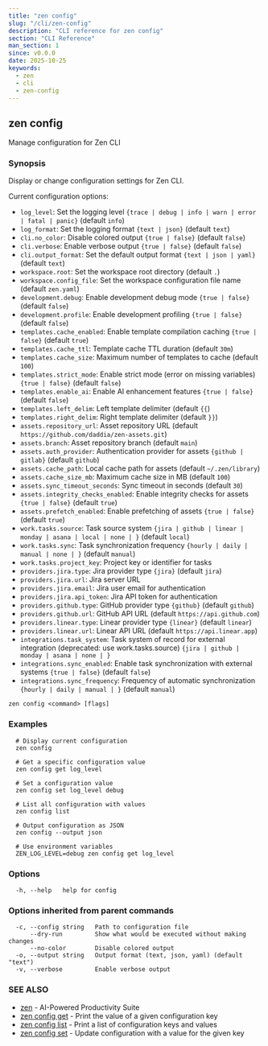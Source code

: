 ```yaml
---
title: "zen config"
slug: "/cli/zen-config"
description: "CLI reference for zen config"
section: "CLI Reference"
man_section: 1
since: v0.0.0
date: 2025-10-25
keywords:
  - zen
  - cli
  - zen-config
---
```


## zen config

Manage configuration for Zen CLI

### Synopsis

Display or change configuration settings for Zen CLI.

Current configuration options:
- `log_level`: Set the logging level `{trace | debug | info | warn | error | fatal | panic}` (default `info`)
- `log_format`: Set the logging format `{text | json}` (default `text`)
- `cli.no_color`: Disable colored output `{true | false}` (default `false`)
- `cli.verbose`: Enable verbose output `{true | false}` (default `false`)
- `cli.output_format`: Set the default output format `{text | json | yaml}` (default `text`)
- `workspace.root`: Set the workspace root directory (default `.`)
- `workspace.config_file`: Set the workspace configuration file name (default `zen.yaml`)
- `development.debug`: Enable development debug mode `{true | false}` (default `false`)
- `development.profile`: Enable development profiling `{true | false}` (default `false`)
- `templates.cache_enabled`: Enable template compilation caching `{true | false}` (default `true`)
- `templates.cache_ttl`: Template cache TTL duration (default `30m`)
- `templates.cache_size`: Maximum number of templates to cache (default `100`)
- `templates.strict_mode`: Enable strict mode (error on missing variables) `{true | false}` (default `false`)
- `templates.enable_ai`: Enable AI enhancement features `{true | false}` (default `false`)
- `templates.left_delim`: Left template delimiter (default `{{`)
- `templates.right_delim`: Right template delimiter (default `}}`)
- `assets.repository_url`: Asset repository URL (default `https://github.com/daddia/zen-assets.git`)
- `assets.branch`: Asset repository branch (default `main`)
- `assets.auth_provider`: Authentication provider for assets `{github | gitlab}` (default `github`)
- `assets.cache_path`: Local cache path for assets (default `~/.zen/library`)
- `assets.cache_size_mb`: Maximum cache size in MB (default `100`)
- `assets.sync_timeout_seconds`: Sync timeout in seconds (default `30`)
- `assets.integrity_checks_enabled`: Enable integrity checks for assets `{true | false}` (default `true`)
- `assets.prefetch_enabled`: Enable prefetching of assets `{true | false}` (default `true`)
- `work.tasks.source`: Task source system `{jira | github | linear | monday | asana | local | none | }` (default `local`)
- `work.tasks.sync`: Task synchronization frequency `{hourly | daily | manual | none | }` (default `manual`)
- `work.tasks.project_key`: Project key or identifier for tasks
- `providers.jira.type`: Jira provider type `{jira}` (default `jira`)
- `providers.jira.url`: Jira server URL
- `providers.jira.email`: Jira user email for authentication
- `providers.jira.api_token`: Jira API token for authentication
- `providers.github.type`: GitHub provider type `{github}` (default `github`)
- `providers.github.url`: GitHub API URL (default `https://api.github.com`)
- `providers.linear.type`: Linear provider type `{linear}` (default `linear`)
- `providers.linear.url`: Linear API URL (default `https://api.linear.app`)
- `integrations.task_system`: Task system of record for external integration (deprecated: use work.tasks.source) `{jira | github | monday | asana | none | }`
- `integrations.sync_enabled`: Enable task synchronization with external systems `{true | false}` (default `false`)
- `integrations.sync_frequency`: Frequency of automatic synchronization `{hourly | daily | manual | }` (default `manual`)


```
zen config <command> [flags]
```

### Examples

```
  # Display current configuration
  zen config

  # Get a specific configuration value
  zen config get log_level

  # Set a configuration value
  zen config set log_level debug

  # List all configuration with values
  zen config list

  # Output configuration as JSON
  zen config --output json

  # Use environment variables
  ZEN_LOG_LEVEL=debug zen config get log_level
```

### Options

```
  -h, --help   help for config
```

### Options inherited from parent commands

```
  -c, --config string   Path to configuration file
      --dry-run         Show what would be executed without making changes
      --no-color        Disable colored output
  -o, --output string   Output format (text, json, yaml) (default "text")
  -v, --verbose         Enable verbose output
```

### SEE ALSO

* [zen](zen.md.md)	 - AI-Powered Productivity Suite
* [zen config get](zen-config-get.md.md)	 - Print the value of a given configuration key
* [zen config list](zen-config-list.md.md)	 - Print a list of configuration keys and values
* [zen config set](zen-config-set.md.md)	 - Update configuration with a value for the given key


